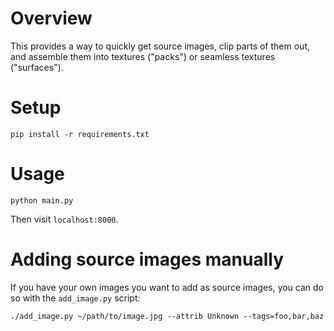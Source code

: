 # Overview

This provides a way to quickly get source images, clip parts of them out, and assemble them into textures ("packs") or seamless textures ("surfaces").

# Setup

```
pip install -r requirements.txt
```

# Usage

```
python main.py
```

Then visit `localhost:8000`.

# Adding source images manually

If you have your own images you want to add as source images, you can do so with the `add_image.py` script:

```
./add_image.py ~/path/to/image.jpg --attrib Unknown --tags=foo,bar,baz
```

